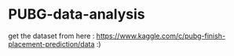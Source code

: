 # PUBG-data-analysis
get the dataset from here : https://www.kaggle.com/c/pubg-finish-placement-prediction/data :)
